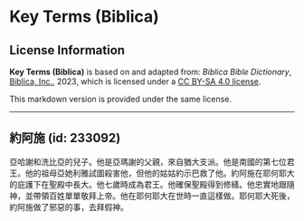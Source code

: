 # Key Terms (Biblica)

## License Information

**Key Terms (Biblica)** is based on and adapted from: _Biblica Bible Dictionary_, [Biblica, Inc.](https://www.biblica.com/), 2023, which is licensed under a [CC BY-SA 4.0 license](https://creativecommons.org/licenses/by-sa/4.0/legalcode.en).

This markdown version is provided under the same license.



--------------------------------

## 約阿施 (id: 233092)

亞哈謝和洗比亞的兒子。他是亞瑪謝的父親，來自猶大支派。他是南國的第七位君王。他的祖母亞她利雅試圖殺害他，但他的姑姑約示巴救了他。約阿施在耶何耶大的庇護下在聖殿中長大。他七歲時成為君王。他確保聖殿得到修繕。他忠實地跟隨神，並帶領百姓單單敬拜上帝。他在耶何耶大在世時一直這樣做。耶何耶大死後，約阿施做了邪惡的事，去拜假神。


